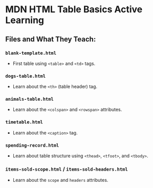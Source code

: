 # MDN HTML Table Basics Active Learning

## Files and What They Teach:

### `blank-template.html`

- First table using `<table>` and `<td>` tags.

### `dogs-table.html`

- Learn about the `<th>` (table header) tag.

### `animals-table.html`

- Learn about the `<colspan>` and `<rowspan>` attributes.

### `timetable.html`

- Learn about the `<caption>` tag.

### `spending-record.html`

- Learn about table structure using `<thead>`, `<tfoot>`, and `<tbody>`.

### `items-sold-scope.html` / `items-sold-headers.html`

- Learn about the `scope` and `headers` attributes.
